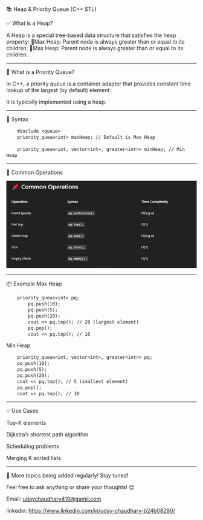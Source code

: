 📚 Heap & Priority Queue (C++ STL)

✅ What is a Heap?

A Heap is a special tree-based data structure that satisfies the heap property:
    🔘Max Heap: Parent node is always greater than or equal to its children.
    🔘Max Heap: Parent node is always greater than or equal to its children.

---------------------------------------------------------------------------------------------------------

🧠 What is a Priority Queue?

In C++, a priority queue is a container adapter that provides constant time lookup of the largest (by default) element.

It is typically implemented using a heap.

---------------------------------------------------------------------------------------------------------

🔧 Syntax

        #include <queue>
        priority_queue<int> maxHeap; // Default is Max Heap
        
        priority_queue<int, vector<int>, greater<int>> minHeap; // Min Heap

---------------------------------------------------------------------------------------------------------

📌 Common Operations

![alt text](<Screenshot 2025-04-08 134855.png>)

---------------------------------------------------------------------------------------------------------

📦 Example
Max Heap

        priority_queue<int> pq;
            pq.push(10);
            pq.push(5);
            pq.push(20);
            cout << pq.top(); // 20 (largest element)
            pq.pop();
            cout << pq.top(); // 10

Min Heap

        priority_queue<int, vector<int>, greater<int>> pq;
        pq.push(10);
        pq.push(5);
        pq.push(20);
        cout << pq.top(); // 5 (smallest element)
        pq.pop();
        cout << pq.top(); // 10

---------------------------------------------------------------------------------------------------------

💡 Use Cases

Top-K elements

Dijkstra’s shortest path algorithm

Scheduling problems

Merging K sorted lists

---------------------------------------------------------------------------------------------------------

📌 More topics being added regularly! Stay tuned!

Feel free to ask anything or share your thoughts! 😊

Email: udaychaudhary419@gamil.com

linkedin: https://www.linkedin.com/in/uday-chaudhary-b24b08290/